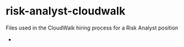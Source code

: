 # risk-analyst-cloudwalk
Files used in the CloudWalk hiring process for a Risk Analyst position

- 

